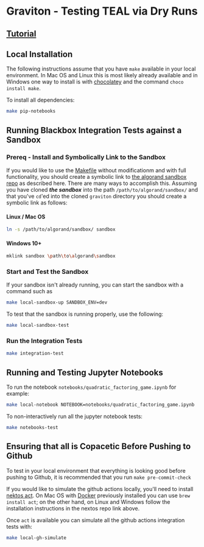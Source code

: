 # Graviton - Testing TEAL via Dry Runs

## [Tutorial](./graviton/README.md)

## Local Installation

The following instructions assume that you have `make` available in your local environment. In Mac OS and Linux this is most likely already available and in Windows one way to install is with [chocolatey](https://chocolatey.org/) and the command `choco install make`.

To install all dependencies:

```sh
make pip-notebooks
```

## Running Blackbox Integration Tests against a Sandbox

### Prereq - Install and Symbolically Link to the Sandbox

If you would like to use the [Makefile](./Makefile) without modificationm and with full functionality, you should create a symbolic link to  [the algorand sandbox repo](https://github.com/algorand/sandbox) as described here. There are many ways to accomplish this. Assuming you have cloned ***the sandbox*** into the path  `/path/to/algorand/sandbox/` and that you've `cd`'ed into the cloned `graviton` directory you should create a symbolic link as follows:

#### Linux / Mac OS

```sh
ln -s /path/to/algorand/sandbox/ sandbox
```

#### Windows 10+

```sh
mklink sandbox \path\to\algorand\sandbox
```

### Start and Test the Sandbox

If your sandbox isn't already running, you can start the sandbox with a command such as

```sh
make local-sandbox-up SANDBOX_ENV=dev
```

To test that the sandbox is running properly, use the following:

```sh
make local-sandbox-test
```

### Run the Integration Tests

```sh
make integration-test
```

## Running and Testing Jupyter Notebooks

To run the notebook `notebooks/quadratic_factoring_game.ipynb` for example:

```sh
make local-notebook NOTEBOOK=notebooks/quadratic_factoring_game.ipynb
```

To non-interactively run all the jupyter notebook tests:

```sh
make notebooks-test
```

## Ensuring that all is Copacetic Before Pushing to Github

To test in your local environment that everything is looking good before pushing to Github, it is recommended that you run `make pre-commit-check`

If you would like to simulate the github actions locally, you'll need to install [nektos act](https://github.com/nektos/act/wiki/Installation). On Mac OS with [Docker](https://docs.docker.com/desktop/mac/install/) previously installed you can use `brew install act`; on the other hand, on Linux and Windows follow the installation instructions in the nextos repo link above.

Once `act` is available you can simulate all the github actions integration tests with:

```sh
make local-gh-simulate
```

